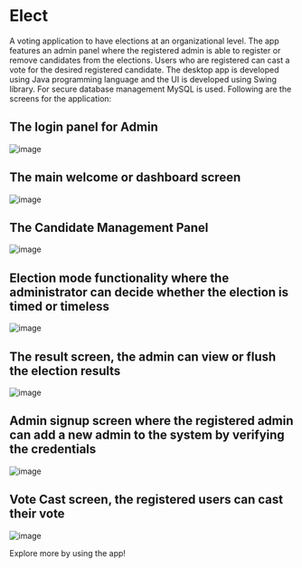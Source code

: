 # Elect
A voting application to have elections at an organizational level. The app features an admin panel where the registered admin is able to register or 
remove candidates from the elections. Users who are registered can cast a vote for the desired registered candidate. The desktop app is developed using Java programming language and 
the UI is developed using Swing library. For secure database management MySQL is used. Following are the screens for the application:

## The login panel for Admin
![image](https://github.com/chmuhammadowais/Elect/assets/89311067/5e4ec09d-61c3-4095-bb8e-4a6e212896bf)

## The main welcome or dashboard screen
![image](https://github.com/chmuhammadowais/Elect/assets/89311067/91789cc7-5b3d-42a8-872c-e0dce9b7e5e4)

## The Candidate Management Panel
![image](https://github.com/chmuhammadowais/Elect/assets/89311067/332bebbb-5ed0-40d5-9447-96efdbc75e8e)

## Election mode functionality where the administrator can decide whether the election is timed or timeless
![image](https://github.com/chmuhammadowais/Elect/assets/89311067/fb7e449f-a796-44f1-b077-60789321eda6)

## The result screen, the admin can view or flush the election results
![image](https://github.com/chmuhammadowais/Elect/assets/89311067/b05ea8ca-8d3e-4047-9330-cd6fbaaa42f5)

## Admin signup screen where the registered admin can add a new admin to the system by verifying the credentials
![image](https://github.com/chmuhammadowais/Elect/assets/89311067/a65e30df-d367-4e0c-80fb-a5def755f182)

## Vote Cast screen, the registered users can cast their vote
![image](https://github.com/chmuhammadowais/Elect/assets/89311067/b1b8fcb0-6594-49a0-981d-88d34955d694)

Explore more by using the app!
